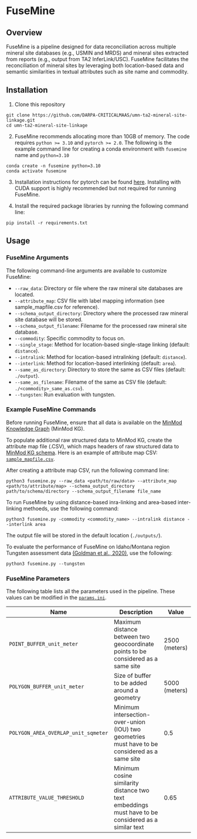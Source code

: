 # FuseMine
## Overview
FuseMine is a pipeline designed for data reconciliation across multiple mineral site databases (e.g., USMIN and MRDS) and mineral sites extracted from reports (e.g., output from TA2 InferLink/USC). FuseMine facilitates the reconciliation of mineral sites by leveraging both location-based data and semantic similarities in textual attributes such as site name and commodity.

## Installation
1. Clone this repository
```
git clone https://github.com/DARPA-CRITICALMAAS/umn-ta2-mineral-site-linkage.git
cd umn-ta2-mineral-site-linkage
```

2. FuseMine recommends allocating more than 10GB of memory. The code requires `python >= 3.10` and `pytorch >= 2.0`. The following is the example command line for creating a conda environment with `fusemine` name and `python=3.10`

```
conda create -n fusemine python=3.10
conda activate fusemine
```

3. Installation instructions for pytorch can be found [here](https://pytorch.org/get-started/locally/). Installing with CUDA support is highly recommended but not required for running FuseMine.


4. Install the required package libraries by running the following command line:
```
pip install -r requirements.txt
```

## Usage
### FuseMine Arguments

The following command-line arguments are available to customize FuseMine:

- `--raw_data`: Directory or file where the raw mineral site databases are located.
- `--attribute_map`: CSV file with label mapping information (see sample_mapfile.csv for reference).
- `--schema_output_directory`: Directory where the processed raw mineral site database will be stored.
- `--schema_output_filename`: Filename for the processed raw mineral site database.
- `--commodity`: Specific commodity to focus on.
- `--single_stage`: Method for location-based single-stage linking (default: `distance`).
- `--intralink`: Method for location-based intralinking (default: `distance`).
- `--interlink`: Method for location-based interlinking (default: `area`).
- `--same_as_directory`: Directory to store the same as CSV files (default: `./output`).
- `--same_as_filename`: Filename of the same as CSV file (default: `./<commodity>_same_as.csv`).
- `--tungsten`: Run evaluation with tungsten.

### Example FuseMine Commands
Before running FuseMine, ensure that all data is available on the [MinMod Knowledge Graph](https://minmod.isi.edu/) (MinMod KG). 

To populate additional raw structured data to MinMod KG, create the attribute map file (.CSV), which maps headers of raw structured data to [MinMod KG schema](https://github.com/DARPA-CRITICALMAAS/schemas/tree/main/ta2). Here is an example of attribute map CSV: [`sample_mapfile.csv`](https://github.com/DARPA-CRITICALMAAS/umn-ta2-mineral-site-linkage/blob/main/sample_mapfile.csv).

After creating a attribute map CSV, run the following command line:
```
python3 fusemine.py --raw_data <path/to/raw/data> --attribute_map <path/to/attribute/map> --schema_output_directory path/to/schema/directory --schema_output_filename file_name
```

To run FuseMine by using distance-based inra-linking and area-based inter-linking methoeds, use the following command:
```
python3 fusemine.py -commodity <commodity_name> --intralink distance --interlink area
```
The output file will be stored in the default location (`./outputs/`). 

To evaluate the performance of FuseMine on Idaho/Montana region Tungsten assessment data [(Goldman et al., 2020)](https://www.sciencebase.gov/catalog/item/5f1f058682cef313ed8e9e91), use the following:
```
python3 fusemine.py --tungsten
```

### FuseMine Parameters
The following table lists all the parameters used in the pipeline. These values can be modified in the [`params.ini`](https://github.com/DARPA-CRITICALMAAS/umn-ta2-mineral-site-linkage/blob/main/params.ini).

| Name | Description | Value |
| --- | --- | --- |
| `POINT_BUFFER_unit_meter` | Maximum distance between two geocoordinate points to be considered as a same site | 2500 (meters) |
| `POLYGON_BUFFER_unit_meter` | Size of buffer to be added around a geometry | 5000 (meters) |
| `POLYGON_AREA_OVERLAP_unit_sqmeter` | Minimum intersection-over-union (IOU) two geometries must have to be considered as a same site | 0.5 |
| `ATTRIBUTE_VALUE_THRESHOLD` | Minimum cosine similarity distance two text embeddings must have to be considered as a similar text | 0.65 |


<!-- Raw data process requires an attribute map which is structured as follows:
| attribute_label | corresponding_attribute_label | file_name |
| --- | --- | --- |
| target attribute label required by mineral site schema | attribute label in the raw data | file_name |

Consider the following when creating the attribute map file:
- If the attribute spans across multiple files (e.g., `record_id` is available in `A.csv` and `commodity` is available in `B.csv`), please indicate the corresponding file name in the `file_name` field.
- If there are multiple attributes in the raw data representing the same target attribute (e.g., both `commod1` and `commod2` represents `commodity`), please indicate all attributes on separate rows with identical `attribute_label`.
- If the attribute is not availble in the raw data (e.g., `crs` is EPSG:4326 but there is no column representing `crs` in the data), fill in the `corresponding_attribute_label` with the required information, but leave `file_name` empty. -->

<!-- If the attribute spans across multiple files /home/yaoyi/pyo00005/CriticalMAAS/src/umn-ta2-mineral-site-linkage/sample_mapfile.csv -->

<!-- ### Run Interlinking on Intralinked Data -->


<!-- ground reference -->

